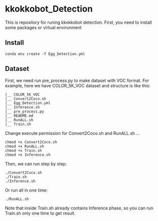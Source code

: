# kkokkobot_Detection

This is repository for runing kkokkobot detection.
First, you need to install some packages or virtual environment

## Install
```
conda env create -f Egg_Detection.yml
```


## Dataset
First, we need run pre_process.py to make dataset with VOC format.
For example, here we have COLOR_5K_VOC dataset and structure is like this:
```
|__ COLOR_5K_VOC
|__ Convert2Coco.sh
|__ Egg_Detection.yml
|__ Inference.sh
|__ pre_process.py
|__ README.md
|__ RunALL.sh
|__ Train.sh
```
Change execute permission for Convert2Coco.sh and RunALL.sh ...
```
chmod +x Convert2Coco.sh
chmod +x RunALL.sh
chmod +x Train.sh
chmod +x Inference.sh
```

Then, we can run step by step:
``` 
./Convert2Coco.sh
./Train.sh
./Inference.sh
``` 
Or run all in one time:
```
./RunALL.sh
```

Note that inside Train.sh already contains Inference phase, so you can run Train.sh only one time to get result.
